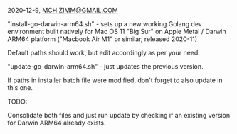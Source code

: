 2020-12-9, MCH.ZIMM@GMAIL.COM


"install-go-darwin-arm64.sh" - sets up a new working Golang dev environment built natively for Mac OS 11 "Big Sur" on Apple Metal / Darwin ARM64 platform ("Macbook Air M1" or similar, released  2020-11)

Default paths should work, but edit accordingly as per your need.


"update-go-darwin-arm64.sh" - just updates the previous version.

If paths in installer batch file were modified, don't forget to also update in this one.


TODO:

Consolidate both files and just run update by checking if an existing version for Darwin ARM64 already exists.
